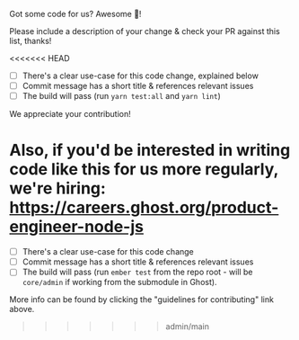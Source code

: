 Got some code for us? Awesome 🎊!

Please include a description of your change & check your PR against this list, thanks!

<<<<<<< HEAD
- [ ] There's a clear use-case for this code change, explained below
- [ ] Commit message has a short title & references relevant issues
- [ ] The build will pass (run `yarn test:all` and `yarn lint`)

We appreciate your contribution! 

Also, if you'd be interested in writing code like this for us more regularly, we're hiring:
https://careers.ghost.org/product-engineer-node-js
=======
- [ ] There's a clear use-case for this code change
- [ ] Commit message has a short title & references relevant issues
- [ ] The build will pass (run `ember test` from the repo root - will be `core/admin` if working from the submodule in Ghost).

More info can be found by clicking the "guidelines for contributing" link above.
>>>>>>> admin/main
